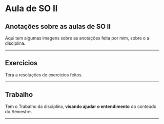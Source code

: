 # Aula de SO II

## Anotações sobre as aulas de SO II

Aqui tem algumas imagens sobre as anotações feita por mim, sobre o a disciplina.

---
## Exercicios
    
Tera a resoluções de exercicios feitos.

---
## Trabalho
    
Tem o Trabalho da disciplina, **visando ajudar o entendimento** do conteúdo do Semestre.

---
